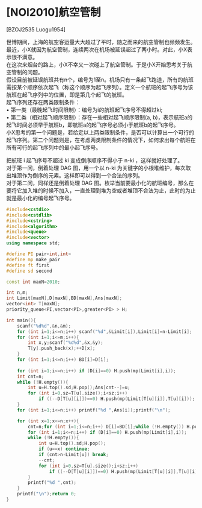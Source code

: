 # [NOI2010]航空管制
[BZOJ2535 Luogu1954]

世博期间，上海的航空客运量大大超过了平时，随之而来的航空管制也频频发生。最近，小X就因为航空管制，连续两次在机场被延误超过了两小时。对此，小X表示很不满意。  
在这次来烟台的路上，小X不幸又一次碰上了航空管制。于是小X开始思考关于航空管制的问题。  
假设目前被延误航班共有n个，编号为1至n。机场只有一条起飞跑道，所有的航班需按某个顺序依次起飞（称这个顺序为起飞序列）。定义一个航班的起飞序号为该航班在起飞序列中的位置，即是第几个起飞的航班。  
起飞序列还存在两类限制条件：  
• 第一类（最晚起飞时间限制）：编号为i的航班起飞序号不得超过ki;  
• 第二类（相对起飞顺序限制）：存在一些相对起飞顺序限制(a, b)，表示航班a的起飞时间必须早于航班b，即航班a的起飞序号必须小于航班b的起飞序号。  
小X思考的第一个问题是，若给定以上两类限制条件，是否可以计算出一个可行的起飞序列。第二个问题则是，在考虑两类限制条件的情况下，如何求出每个航班在所有可行的起飞序列中的最小起飞序号。

把航班 i 起飞序号不超过 ki 变成倒序顺序不得小于 n-ki ，这样就好处理了。  
对于第一问，倒着处理 DAG 图，用一个以 n-ki 为关键字的小根堆维护，每次取出堆顶作为倒序的元素。这样即可以得到一个合法的序列。  
对于第二问，同样还是倒着处理 DAG 图。枚举当前要最小化的航班编号，那么在要将它加入堆的时候不加入，一直处理到堆为空或者堆顶不合法为止，此时的为止就是最小化的编号起飞序号。

```cpp
#include<cstdio>
#include<cstdlib>
#include<cstring>
#include<algorithm>
#include<queue>
#include<vector>
using namespace std;

#define PI pair<int,int>
#define mp make_pair
#define ft first
#define sd second

const int maxN=2010;

int n,m;
int Limit[maxN],D[maxN],BD[maxN],Ans[maxN];
vector<int> T[maxN];
priority_queue<PI,vector<PI>,greater<PI> > H;

int main(){
	scanf("%d%d",&n,&m);
	for (int i=1;i<=n;i++) scanf("%d",&Limit[i]),Limit[i]=n-Limit[i];
	for (int i=1;i<=m;i++){
		int x,y;scanf("%d%d",&x,&y);
		T[y].push_back(x);++D[x];
	}
	for (int i=1;i<=n;i++) BD[i]=D[i];
	
	for (int i=1;i<=n;i++) if (D[i]==0) H.push(mp(Limit[i],i));
	int cnt=n;
	while (!H.empty()){
		int u=H.top().sd;H.pop();Ans[cnt--]=u;
		for (int i=0,sz=T[u].size();i<sz;i++)
			if ((--D[T[u][i]])==0) H.push(mp(Limit[T[u][i]],T[u][i]));
	}
	for (int i=1;i<=n;i++) printf("%d ",Ans[i]);printf("\n");

	for (int x=1;x<=n;x++){
		cnt=n;for (int i=1;i<=n;i++) D[i]=BD[i];while (!H.empty()) H.pop();
		for (int i=1;i<=n;i++) if (D[i]==0) H.push(mp(Limit[i],i));
		while (!H.empty()){
			int u=H.top().sd;H.pop();
			if (u==x) continue;
			if (cnt>n-Limit[u]) break;
			--cnt;
			for (int i=0,sz=T[u].size();i<sz;i++)
				if ((--D[T[u][i]])==0) H.push(mp(Limit[T[u][i]],T[u][i]));
		}
		printf("%d ",cnt);
	}
	printf("\n");return 0;
}
```